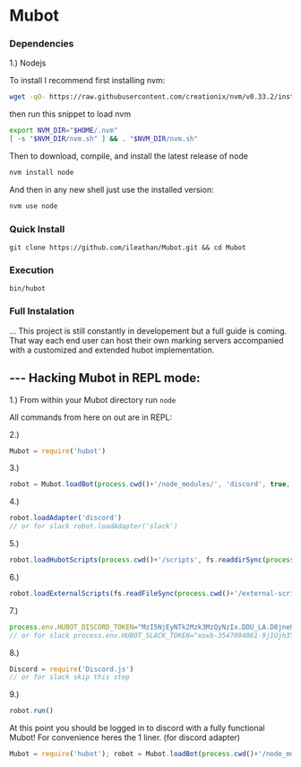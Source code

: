 # Mubot

### Dependencies
1.) Nodejs

To install I recommend first installing nvm:

```sh
wget -qO- https://raw.githubusercontent.com/creationix/nvm/v0.33.2/install.sh | bash
```

then run this snippet to load nvm

```sh
export NVM_DIR="$HOME/.nvm"
[ -s "$NVM_DIR/nvm.sh" ] && . "$NVM_DIR/nvm.sh"
```

Then to download, compile, and install the latest release of node

```sh
nvm install node
```

And then in any new shell just use the installed version:

```sh
nvm use node
```

### Quick Install
`git clone https://github.com/ileathan/Mubot.git && cd Mubot`

### Execution 
`bin/hubot`

### Full Instalation

... This project is still constantly in developement but a full guide is coming. That way each end user can host their own marking servers accompanied with a customized and extended hubot implementation.


--- Hacking Mubot in REPL mode:
-------------------------------

1.) From within your Mubot directory run `node`

All commands from here on out are in REPL:

2.) 
```javascript
Mubot = require('hubot')
```

3.) 
```javascript
robot = Mubot.loadBot(process.cwd()+'/node_modules/', 'discord', true, 'Mubot', 'Mubot') // (path_to_hubot, adapter_name, http_server, name, alias)
```

4.) 
```javascript
robot.loadAdapter('discord') 
// or for slack robot.loadAdapter('slack')
```

5.) 
```javascript
robot.loadHubotScripts(process.cwd()+'/scripts', fs.readdirSync(process.cwd()+'/scripts/'))
```

6.) 
```javascript
robot.loadExternalScripts(fs.readFileSync(process.cwd()+'/external-scripts.json').toString().slice(5,-4).split("\",\n  \""))
```

7.) 
```javascript
process.env.HUBOT_DISCORD_TOKEN="MzI5NjEyNTk2Mzk3MzQyNzIx.DDU_LA.D8jneOVTr-M_yIIfjQ-IJ9-QsAm"
// or for slack process.env.HUBOT_SLACK_TOKEN="xoxb-3547094061-9j1Ujh3YhaZ7TShV7YkaHxbK"
```

8.) 
```javascript
Discord = require('Discord.js')
// or for slack skip this step
```

9.) 
```javascript
robot.run()
```

At this point you should be logged in to discord with a fully functional Mubot! For convenience heres the 1 liner. (for discord adapter)

```javascript
Mubot = require('hubot'); robot = Mubot.loadBot(process.cwd()+'/node_modules/', 'discord', true, 'Mubot', 'Mubot'); robot.loadAdapter('discord'); robot.loadHubotScripts(process.cwd()+'/scripts', fs.readdirSync(process.cwd()+'/scripts/')); process.env.HUBOT_DISCORD_TOKEN="MzI5NjEyNTk2Mzk3MzQyNzIx.DDU_LA.D8jneOVTr-M_yIIfjQ-IJ9-QsAN"; Discord = require('Discord.js'); robot.loadExternalScripts(fs.readFileSync(process.cwd()+'/external-scripts.json').toString().slice(5,-4).split("\",\n  \"")); robot.run()
```
